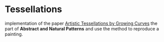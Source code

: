 # Tessellations
implementation of the paper [Artistic Tessellations by Growing Curves](http://dl.acm.org/citation.cfm?id=2024697) the part of **Abstract and Natural Patterns** and use the method to reproduce a painting.
